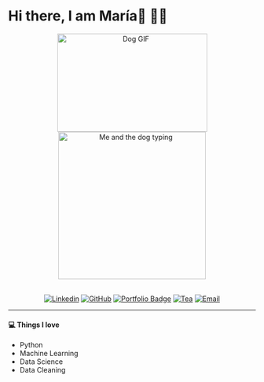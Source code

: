 # Hi there, I am María👋 👩‍💻

<div id="header" align="center">
  <img align = "center" src="https://media.giphy.com/media/Dh5q0sShxgp13DwrvG/giphy.gif" alt="Dog GIF" width="305" height="200">
</div>

<div align="center">
  <img src="images/typing.gif" width="300" alt="Me and the dog typing">
</div>

<br>

<div align="center">

[![Linkedin](https://img.shields.io/badge/-LinkedIn-306EA8?style=flat&logo=linkedin&logoColor=white&link=https://www.linkedin.com/in/mariaaguileragarcia/)](https://www.linkedin.com/in/mariaaguileragarcia/)
[![GitHub](https://img.shields.io/badge/-GitHub-2F2F2F?style=flat&logo=github&logoColor=white&link=https://www.github.com/maria-aguilera)](https://www.github.com/maria-aguilera)
[![Portfolio Badge](https://img.shields.io/badge/Portfolio%20Website%20-8A2BE2?style=flat&logo=Homeassistant&logoColor=white&link=https://maria-aguilera.github.io/)](https://maria-aguilera.github.io/)
[![Tea](https://img.shields.io/badge/-Buy_me_a_coffee-yellow?style=flat&logo=buymeacoffee&logoColor=white&link=https://coff.ee/mariaaguilera)](https://coff.ee/mariaaguilera)
[![Email](https://img.shields.io/badge/Email%20me%20-D14836?style=flat&logo=gmail&logoColor=white)](mailto:mariaaguilera979797@gmail.com)

</div>

---

#### 💻 **Things I love**

* Python
* Machine Learning
* Data Science
* Data Cleaning
